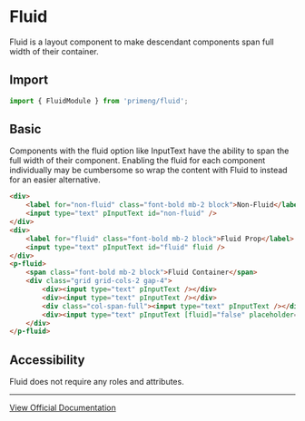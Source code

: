 # Fluid

Fluid is a layout component to make descendant components span full width of their container.

## Import

```typescript
import { FluidModule } from 'primeng/fluid';
```

## Basic

Components with the fluid option like InputText have the ability to span the full width of their component. Enabling the fluid for each component individually may be cumbersome so wrap the content with Fluid to instead for an easier alternative.

```html
<div>
    <label for="non-fluid" class="font-bold mb-2 block">Non-Fluid</label>
    <input type="text" pInputText id="non-fluid" />
</div>
<div>
    <label for="fluid" class="font-bold mb-2 block">Fluid Prop</label>
    <input type="text" pInputText id="fluid" fluid />
</div>
<p-fluid>
    <span class="font-bold mb-2 block">Fluid Container</span>
    <div class="grid grid-cols-2 gap-4">
        <div><input type="text" pInputText /></div>
        <div><input type="text" pInputText /></div>
        <div class="col-span-full"><input type="text" pInputText /></div>
        <div><input type="text" pInputText [fluid]="false" placeholder="Non-Fluid" /></div>
    </div>
</p-fluid>
```

## Accessibility

Fluid does not require any roles and attributes.

---

[View Official Documentation](https://primeng.org/fluid)
